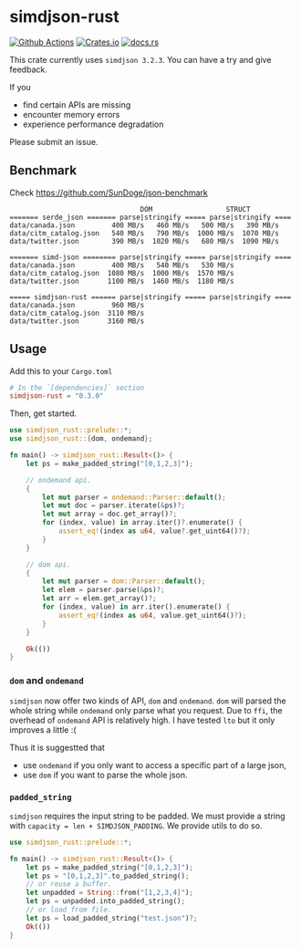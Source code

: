 # simdjson-rust

[![Github Actions](https://img.shields.io/github/actions/workflow/status/SunDoge/simdjson-rust/CI.yml?branch=master&style=for-the-badge)](https://github.com/SunDoge/simdjson-rust/actions/workflows/CI.yml)
[![Crates.io](https://img.shields.io/crates/v/simdjson-rust?style=for-the-badge)](https://crates.io/crates/simdjson-rust)
[![docs.rs](https://img.shields.io/docsrs/simdjson-rust/latest?style=for-the-badge)](https://docs.rs/simdjson-rust)

This crate currently uses `simdjson 3.2.3`. You can have a try and give feedback.

If you

- find certain APIs are missing
- encounter memory errors
- experience performance degradation

Please submit an issue.

## Benchmark

Check https://github.com/SunDoge/json-benchmark

```
                                DOM                  STRUCT
======= serde_json ======= parse|stringify ===== parse|stringify ====
data/canada.json         400 MB/s   460 MB/s   500 MB/s   390 MB/s
data/citm_catalog.json   540 MB/s   790 MB/s  1000 MB/s  1070 MB/s
data/twitter.json        390 MB/s  1020 MB/s   680 MB/s  1090 MB/s

======= simd-json ======== parse|stringify ===== parse|stringify ====
data/canada.json         400 MB/s   540 MB/s   530 MB/s
data/citm_catalog.json  1080 MB/s  1000 MB/s  1570 MB/s
data/twitter.json       1100 MB/s  1460 MB/s  1180 MB/s

===== simdjson-rust ====== parse|stringify ===== parse|stringify ====
data/canada.json         960 MB/s
data/citm_catalog.json  3110 MB/s
data/twitter.json       3160 MB/s
```

## Usage

Add this to your `Cargo.toml`

```toml
# In the `[dependencies]` section
simdjson-rust = "0.3.0"
```

Then, get started.

```rust
use simdjson_rust::prelude::*;
use simdjson_rust::{dom, ondemand};

fn main() -> simdjson_rust::Result<()> {
    let ps = make_padded_string("[0,1,2,3]");

    // ondemand api.
    {
        let mut parser = ondemand::Parser::default();
        let mut doc = parser.iterate(&ps)?;
        let mut array = doc.get_array()?;
        for (index, value) in array.iter()?.enumerate() {
            assert_eq!(index as u64, value?.get_uint64()?);
        }
    }

    // dom api.
    {
        let mut parser = dom::Parser::default();
        let elem = parser.parse(&ps)?;
        let arr = elem.get_array()?;
        for (index, value) in arr.iter().enumerate() {
            assert_eq!(index as u64, value.get_uint64()?);
        }
    }

    Ok(())
}
```

### `dom` and `ondemand` 

`simdjson` now offer two kinds of API, `dom` and `ondemand`.
`dom` will parsed the whole string while `ondemand` only parse what you request.
Due to `ffi`, the overhead of `ondemand` API is relatively high. I have tested `lto` but it only improves a little :(

Thus it is suggestted that

- use `ondemand` if you only want to access a specific part of a large json,
- use `dom` if you want to parse the whole json.


### `padded_string`

`simdjson` requires the input string to be padded. We must provide a string with `capacity = len + SIMDJSON_PADDING`.
We provide utils to do so.

```rust
use simdjson_rust::prelude::*;

fn main() -> simdjson_rust::Result<()> {
    let ps = make_padded_string("[0,1,2,3]");
    let ps = "[0,1,2,3]".to_padded_string();
    // or reuse a buffer.
    let unpadded = String::from("[1,2,3,4]");
    let ps = unpadded.into_padded_string();
    // or load from file.
    let ps = load_padded_string("test.json")?;
    Ok(())
}
```

